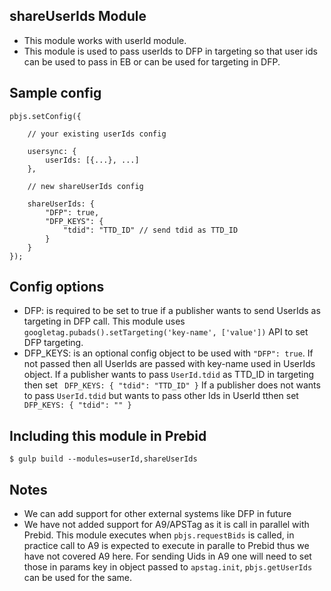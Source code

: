 ## shareUserIds Module
- This module works with userId module.
- This module is used to pass userIds to DFP in targeting so that user ids can be used to pass in EB or can be used for targeting in DFP.

## Sample config
```
pbjs.setConfig({

	// your existing userIds config

	usersync: {
		userIds: [{...}, ...]
	},

	// new shareUserIds config

	shareUserIds: {
		"DFP": true,
		"DFP_KEYS": {
			"tdid": "TTD_ID" // send tdid as TTD_ID
		}
	}
});
```

## Config options
- DFP: is required to be set to true if a publisher wants to send UserIds as targeting in DFP call. This module uses ``` googletag.pubads().setTargeting('key-name', ['value']) ``` API to set DFP targeting.
- DFP_KEYS: is an optional config object to be used with ``` "DFP": true ```. If not passed then all UserIds are passed with key-name used in UserIds object.
If a publisher wants to pass ```UserId.tdid``` as TTD_ID in targeting then set  ``` DFP_KEYS: { "tdid": "TTD_ID" }```
If a publisher does not wants to pass ```UserId.tdid``` but wants to pass other Ids in UserId tthen set ``` DFP_KEYS: { "tdid": "" }```

## Including this module in Prebid
``` $ gulp build --modules=userId,shareUserIds ```

## Notes
- We can add support for other external systems like DFP in future
- We have not added support for A9/APSTag as it is call in parallel with Prebid. This module executes when ```pbjs.requestBids``` is called, in practice call to A9 is expected to execute in paralle to Prebid thus we have not covered A9 here. For sending Uids in A9 one will need to set those in params key in object passed to ```apstag.init```, ```pbjs.getUserIds``` can be used for the same. 